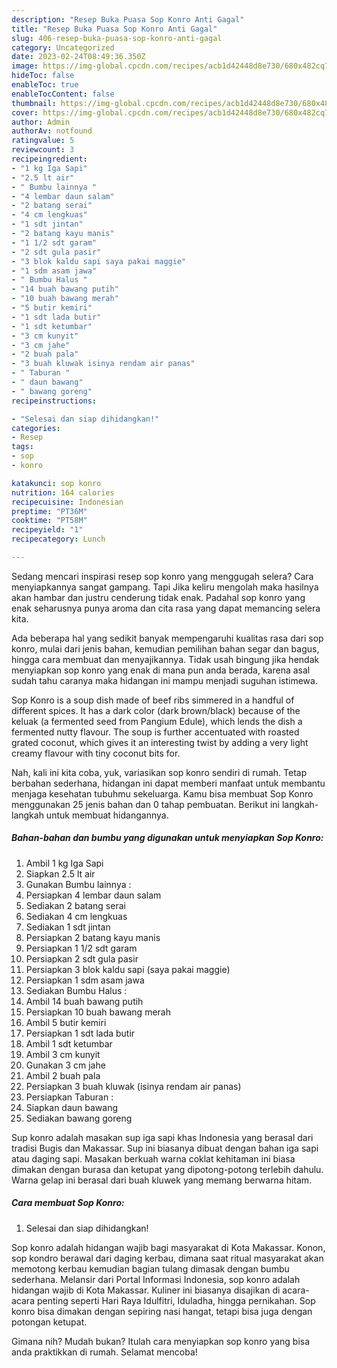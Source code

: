 ```yaml
---
description: "Resep Buka Puasa Sop Konro Anti Gagal"
title: "Resep Buka Puasa Sop Konro Anti Gagal"
slug: 406-resep-buka-puasa-sop-konro-anti-gagal
category: Uncategorized
date: 2023-02-24T08:49:36.350Z
image: https://img-global.cpcdn.com/recipes/acb1d42448d8e730/680x482cq70/sop-konro-foto-resep-utama.jpg
hideToc: false
enableToc: true
enableTocContent: false
thumbnail: https://img-global.cpcdn.com/recipes/acb1d42448d8e730/680x482cq70/sop-konro-foto-resep-utama.jpg
cover: https://img-global.cpcdn.com/recipes/acb1d42448d8e730/680x482cq70/sop-konro-foto-resep-utama.jpg
author: Admin
authorAv: notfound
ratingvalue: 5
reviewcount: 3
recipeingredient:
- "1 kg Iga Sapi"
- "2.5 lt air"
- " Bumbu lainnya "
- "4 lembar daun salam"
- "2 batang serai"
- "4 cm lengkuas"
- "1 sdt jintan"
- "2 batang kayu manis"
- "1 1/2 sdt garam"
- "2 sdt gula pasir"
- "3 blok kaldu sapi saya pakai maggie"
- "1 sdm asam jawa"
- " Bumbu Halus "
- "14 buah bawang putih"
- "10 buah bawang merah"
- "5 butir kemiri"
- "1 sdt lada butir"
- "1 sdt ketumbar"
- "3 cm kunyit"
- "3 cm jahe"
- "2 buah pala"
- "3 buah kluwak isinya rendam air panas"
- " Taburan "
- " daun bawang"
- " bawang goreng"
recipeinstructions:

- "Selesai dan siap dihidangkan!"
categories:
- Resep
tags:
- sop
- konro

katakunci: sop konro 
nutrition: 164 calories
recipecuisine: Indonesian
preptime: "PT36M"
cooktime: "PT58M"
recipeyield: "1"
recipecategory: Lunch

---
```



Sedang mencari inspirasi resep sop konro yang menggugah selera? Cara menyiapkannya sangat gampang. Tapi Jika keliru mengolah maka hasilnya akan hambar dan justru cenderung tidak enak. Padahal sop konro yang enak seharusnya punya aroma dan cita rasa yang dapat memancing selera kita.


Ada beberapa hal yang sedikit banyak mempengaruhi kualitas rasa dari sop konro, mulai dari jenis bahan, kemudian pemilihan bahan segar dan bagus, hingga cara membuat dan menyajikannya. Tidak usah bingung jika hendak menyiapkan sop konro yang enak di mana pun anda berada, karena asal sudah tahu caranya maka hidangan ini mampu menjadi suguhan istimewa.

Sop Konro is a soup dish made of beef ribs simmered in a handful of different spices. It has a dark color (dark brown/black) because of the keluak (a fermented seed from Pangium Edule), which lends the dish a fermented nutty flavour. The soup is further accentuated with roasted grated coconut, which gives it an interesting twist by adding a very light creamy flavour with tiny coconut bits for.


Nah, kali ini kita coba, yuk, variasikan sop konro sendiri di rumah. Tetap berbahan sederhana, hidangan ini dapat memberi manfaat untuk membantu menjaga kesehatan tubuhmu sekeluarga. Kamu bisa membuat Sop Konro menggunakan 25 jenis bahan dan 0 tahap pembuatan. Berikut ini langkah-langkah untuk membuat hidangannya.

<!--inarticleads1-->

##### Bahan-bahan dan bumbu yang digunakan untuk menyiapkan Sop Konro:

1. Ambil 1 kg Iga Sapi
1. Siapkan 2.5 lt air
1. Gunakan  Bumbu lainnya :
1. Persiapkan 4 lembar daun salam
1. Sediakan 2 batang serai
1. Sediakan 4 cm lengkuas
1. Sediakan 1 sdt jintan
1. Persiapkan 2 batang kayu manis
1. Persiapkan 1 1/2 sdt garam
1. Persiapkan 2 sdt gula pasir
1. Persiapkan 3 blok kaldu sapi (saya pakai maggie)
1. Persiapkan 1 sdm asam jawa
1. Sediakan  Bumbu Halus :
1. Ambil 14 buah bawang putih
1. Persiapkan 10 buah bawang merah
1. Ambil 5 butir kemiri
1. Persiapkan 1 sdt lada butir
1. Ambil 1 sdt ketumbar
1. Ambil 3 cm kunyit
1. Gunakan 3 cm jahe
1. Ambil 2 buah pala
1. Persiapkan 3 buah kluwak (isinya rendam air panas)
1. Persiapkan  Taburan :
1. Siapkan  daun bawang
1. Sediakan  bawang goreng


Sup konro adalah masakan sup iga sapi khas Indonesia yang berasal dari tradisi Bugis dan Makassar. Sup ini biasanya dibuat dengan bahan iga sapi atau daging sapi. Masakan berkuah warna coklat kehitaman ini biasa dimakan dengan burasa dan ketupat yang dipotong-potong terlebih dahulu. Warna gelap ini berasal dari buah kluwek yang memang berwarna hitam. 

<!--inarticleads2-->

##### Cara membuat Sop Konro:


1. Selesai dan siap dihidangkan!

Sop konro adalah hidangan wajib bagi masyarakat di Kota Makassar. Konon, sop kondro berawal dari daging kerbau, dimana saat ritual masyarakat akan memotong kerbau kemudian bagian tulang dimasak dengan bumbu sederhana. Melansir dari Portal Informasi Indonesia, sop konro adalah hidangan wajib di Kota Makassar. Kuliner ini biasanya disajikan di acara-acara penting seperti Hari Raya Idulfitri, Iduladha, hingga pernikahan. Sop konro bisa dimakan dengan sepiring nasi hangat, tetapi bisa juga dengan potongan ketupat. 

Gimana nih? Mudah bukan? Itulah cara menyiapkan sop konro yang bisa anda praktikkan di rumah. Selamat mencoba!
